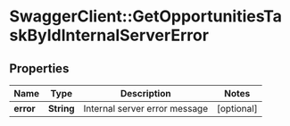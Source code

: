 # SwaggerClient::GetOpportunitiesTaskByIdInternalServerError

## Properties
Name | Type | Description | Notes
------------ | ------------- | ------------- | -------------
**error** | **String** | Internal server error message | [optional] 


